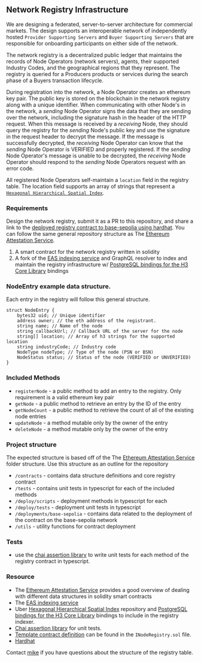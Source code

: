 ## Network Registry Infrastructure
We are designing a federated, server-to-server architecture for commercial markets. The design supports an interoperable network of independently hosted `Provider Supporting Servers` and `Buyer Supporting Servers` that are responsible for onboarding participants on either side of the network.

The network registry is a decentralized public ledger that maintains the records of Node Operators (network servers), agents, their supported Industry Codes, and the geographical regions that they represent. The registry is queried for a Producers products or services during the search phase of a Buyers transaction lifecycle. 

During registration into the network, a Node Operator creates an ethereum key pair. The public key is stored on the blockchain in the network registry along with a unique identifier. When communicating with other Node's in the network, a *sending* Node Operator signs the data that they are sending over the network, including the signature hash in the header of the HTTP request. When this message is received by a *receiving* Node, they should query the registry for the *sending* Node's public key and use the signature in the request header to decrypt the message. If the message is successfully decrypted, the *receiving* Node Operator can know that the *sending* Node Operator is VERIFIED and properly registered. If the *sending* Node Operator's message is unable to be decrypted, the *receiving* Node Operator should respond to the *sending* Node Operators request with an error code. 

All registered Node Operators self-maintain a `location` field in the registry table. The location field supports an array of strings that represent a [`Hexagonal Hierarchical Spatial Index`](https://github.com/uber/h3). 

### Requirements
Design the network registry, submit it as a PR to this repository, and share a link to the [deployed registry contract to base-sepolia using hardhat](https://docs.base.org/guides/deploy-smart-contracts/). You can follow the same general repository structure as The [Ethereum Attestation Service](https://github.com/ethereum-attestation-service/eas-contracts/tree/master).

1. A smart contract for the network registry written in solidity
2. A fork of the [EAS indexing service](https://github.com/ethereum-attestation-service/eas-indexing-service) and GraphQL resolver to index and maintain the registry infrastructure w/ [PostgreSQL bindings for the H3 Core Library](https://github.com/zachasme/h3-pg) bindings

### NodeEntry example data structure.
Each entry in the registry will follow this general structure.
```sol
struct NodeEntry {
    bytes32 uid; // Unique identifier
    address owner; // the eth address of the registrant.
    string name; // Name of the node
    string callbackUrl; // Callback URL of the server for the node
    string[] location; // Array of h3 strings for the supported location
    string industryCode; // Industry code
    NodeType nodeType; // Type of the node (PSN or BSN)
    NodeStatus status; // Status of the node (VERIFIED or UNVERIFIED)
}
```

### Included Methods
- `registerNode` - a public method to add an entry to the registry. Only requirement is a valid ethereum key pair
- `getNode` - a public method to retrieve an entry by the ID of the entry
- `getNodeCount` - a public method to retrieve the count of all of the existing node entries
- `updateNode` - a method mutable only by the owner of the entry
- `deleteNode` - a method mutable only by the owner of the entry

### Project structure
The expected structure is based off of the The [Ethereum Attestation Service](https://github.com/ethereum-attestation-service/eas-contracts/tree/master) folder structure. Use this structure as an outline for the repository
- `/contracts` - contains data structure definitions and core registry contract
- `/tests`  - contains unit tests in typescript for each of the included methods
- `/deploy/scripts` - deployment methods in typescript for each 
- `/deploy/tests` - deployment unit tests in typescript
- `/deployments/base-sepolia` - contains data related to the deployment of the contract on the base-sepolia network
- `/utils` - utility functions for contract deployment

### Tests
- use the [chai assertion library](https://www.chaijs.com/) to write unit tests for each method of the registry contract in typescript.

### Resource 
- The [Ethereum Attestation Service](https://github.com/ethereum-attestation-service/eas-contracts/tree/master) provides a good overview of dealing with different data structures in solidity smart contracts
- The [EAS indexing service](https://github.com/ethereum-attestation-service/eas-indexing-service)
- Uber [Hexagonal Hierarchical Spatial Index](https://github.com/uber/h3) repository and [PostgreSQL bindings for the H3 Core Library](https://github.com/zachasme/h3-pg) bindings to include in the registry indexer. 
- [Chai assertion library](https://www.chaijs.com/) for unit tests.
- [Template contract definition](./INodeRegistry.sol) can be found in the `INodeRegistry.sol` file.
- [Hardhat](https://hardhat.org/) 


Contact [mike](mailto:mike@noshdelivery.co) if you have questions about the structure of the registry table.